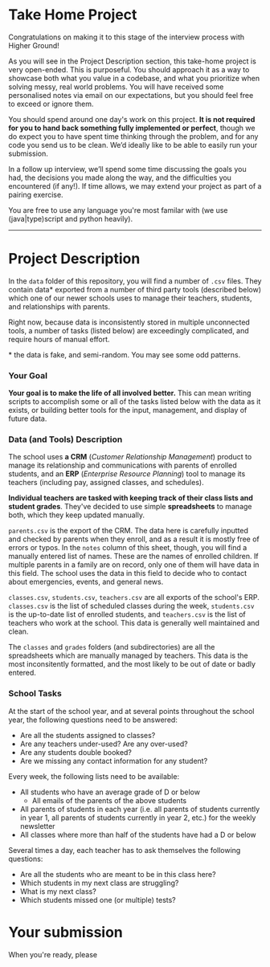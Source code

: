 # Take Home Project
Congratulations on making it to this stage of the interview process with Higher Ground!

As you will see in the Project Description section, this take-home project is very open-ended. This is purposeful. You should approach it as a way to showcase both what you value in a codebase, and what you prioritize when solving messy, real world problems. You will have received some personalised notes via email on our expectations, but you should feel free to exceed or ignore them.

You should spend around one day's work on this project. **It is not required for you to hand back something fully implemented or perfect**, though we do expect you to have spent time thinking through the problem, and for any code you send us to be clean. We’d ideally like to be able to easily run your submission. 

In a follow up interview, we’ll spend some time discussing the goals you had, the decisions you made along the way, and the difficulties you encountered (if any!). If time allows, we may extend your project as part of a pairing exercise.

You are free to use any language you're most familar with (we use (java|type)script and python heavily).

***

# Project Description
In the `data` folder of this repository, you will find a number of `.csv` files. They contain data* exported from a number of third party tools (described below) which one of our newer schools uses to manage their teachers, students, and relationships with parents.

Right now, because data is inconsistently stored in multiple unconnected tools, a number of tasks (listed below) are exceedingly complicated, and require hours of manual effort.

\* the data is fake, and semi-random. You may see some odd patterns.

### Your Goal
**Your goal is to make the life of all involved better.** This can mean writing scripts to accomplish some or all of the tasks listed below with the data as it exists, or building better tools for the input, management, and display of future data.

### Data (and Tools) Description
The school uses **a CRM** (*Customer Relationship Management*) product to manage its relationship and communications with parents of enrolled students, and an **ERP** (*Enterprise Resource Planning*) tool to manage its teachers (including pay, assigned classes, and schedules). 

**Individual teachers are tasked with keeping track of their class lists and student grades**. They've decided to use simple **spreadsheets** to manage both, which they keep updated manually.

`parents.csv`  is the export of the CRM. The data here is carefully inputted and checked by parents when they enroll, and as a result it is mostly free of errors or typos. In the `notes` column of this sheet, though, you will find a manually entered list of names. These are the names of enrolled children. If multiple parents in a family are on record, only one of them will have data in this field. The school uses the data in this field to decide who to contact about emergencies, events, and general news.

`classes.csv`, `students.csv`, `teachers.csv`  are all exports of the school's ERP. `classes.csv` is the list of scheduled classes during the week, `students.csv` is the up-to-date list of enrolled students, and `teachers.csv` is the list of teachers who work at the school. This data is generally well maintained and clean.

The `classes` and `grades` folders (and subdirectories) are all the spreadsheets which are manually managed by teachers. This data is the most inconsitently formatted, and the most likely to be out of date or badly entered. 

### School Tasks
At the start of the school year, and at several points throughout the school year, the following questions need to be answered:
* Are all the students assigned to classes?
* Are any teachers under-used? Are any over-used?
* Are any students double booked?
* Are we missing any contact information for any student?

Every week, the following lists need to be available:
* All students who have an average grade of D or below
	* All emails of the parents of the above students
* All parents of students in each year (i.e. all parents of students currently in year 1, all parents of students currently in year 2, etc.) for the weekly newsletter
* All classes where more than half of the students have had a D or below

Several times a day, each teacher has to ask themselves the following questions:
* Are all the students who are meant to be in this class here?
* Which students in my next class are struggling?
* What is my next class?
* Which students missed one (or multiple) tests?


# Your submission
When you're ready, please 
